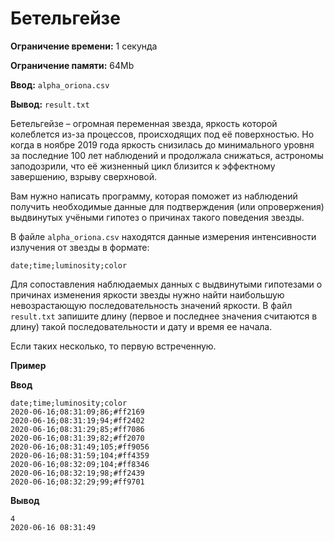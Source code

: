 # Бетельгейзе

**Ограничение времени:** 1 секунда

**Ограничение памяти:** 64Mb

**Ввод:** `alpha_oriona.csv`

**Вывод:** `result.txt`

Бетельгейзе – огромная переменная звезда, яркость которой колеблется из-за процессов, происходящих под её поверхностью. Но когда в ноябре 2019 года яркость снизилась до минимального уровня за последние 100 лет наблюдений и продолжала снижаться, астрономы заподозрили, что её жизненный цикл близится к эффектному завершению, взрыву сверхновой.

Вам нужно написать программу, которая поможет из наблюдений получить необходимые данные для подтверждения (или опровержения) выдвинутых учёными гипотез о причинах такого поведения звезды.

В файле `alpha_oriona.csv` находятся данные измерения интенсивности излучения от звезды в формате:

```
date;time;luminosity;color
```

Для сопоставления наблюдаемых данных с выдвинутыми гипотезами о причинах изменения яркости звезды нужно найти наибольшую невозрастающую последовательность значений яркости. В файл `result.txt` запишите длину (первое и последнее значения считаются в длину) такой последовательности и дату и время ее начала.

Если таких несколько, то первую встреченную.

**Пример**

**Ввод**
```
date;time;luminosity;color
2020-06-16;08:31:09;86;#ff2169
2020-06-16;08:31:19;94;#ff2402
2020-06-16;08:31:29;85;#ff7086
2020-06-16;08:31:39;82;#ff2070
2020-06-16;08:31:49;105;#ff9056
2020-06-16;08:31:59;104;#ff4359
2020-06-16;08:32:09;104;#ff8346
2020-06-16;08:32:19;98;#ff2439
2020-06-16;08:32:29;99;#ff9701
```

**Вывод**
```
4
2020-06-16 08:31:49